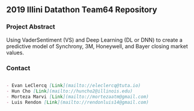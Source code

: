 ## 2019 Illini Datathon Team64 Repository


### Project Abstract

Using VaderSentiment (VS) and Deep Learning (DL or DNN) to create a predictive model of Synchrony, 3M, Honeywell, and Bayer closing market values. 

### Contact

```markdown

- Evan LeClercq [Link](mailto://eleclercq@tuta.io)
- Hun Cho [Link](mailto://huncho2@illinois.edu)
- Morteza Marvi [Link](mailto://mortezaatm@gmail.com)
- Luis Rendon [Link](mailto://rendonluis14@gmail.com)

```
